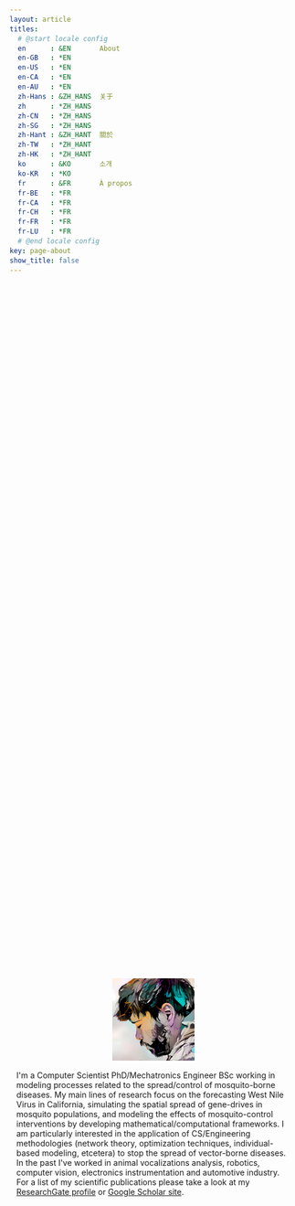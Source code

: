 ```yaml
---
layout: article
titles:
  # @start locale config
  en      : &EN       About
  en-GB   : *EN
  en-US   : *EN
  en-CA   : *EN
  en-AU   : *EN
  zh-Hans : &ZH_HANS  关于
  zh      : *ZH_HANS
  zh-CN   : *ZH_HANS
  zh-SG   : *ZH_HANS
  zh-Hant : &ZH_HANT  關於
  zh-TW   : *ZH_HANT
  zh-HK   : *ZH_HANT
  ko      : &KO       소개
  ko-KR   : *KO
  fr      : &FR       À propos
  fr-BE   : *FR
  fr-CA   : *FR
  fr-CH   : *FR
  fr-FR   : *FR
  fr-LU   : *FR
  # @end locale config
key: page-about
show_title: false
---
```



<style>
  .container {
    position: absolute;
    top: 50%;
    left: 50%;
    -moz-transform: translateX(-50%) translateY(-60%);
    -webkit-transform: translateX(-50%) translateY(-60%);
    transform: translateX(-50%) translateY(-60%);
}
</style>

<div class="container">

  <p style="text-align:center;"><img style="width:30%" src="/media/profile/chipdelmal.jpg" alt="profile picture">

  <!--<br><img  style="width:75%" src="https://ghchart.rshah.org/Chipdelmal" alt="2016rshah's Github chart">--></p>
  <!--<p style="text-align:center;">
    <a href="https://github.com/Chipdelmal/"><img src="https://github-readme-stats.vercel.app/api?username=chipdelmal&count_private=true&show_icons=true&hide=contribs,prs" /></a>
    <a href="https://github-readme-stats.vercel.app/api?username=chipdelmal">
    <img src="https://github-readme-stats.vercel.app/api/top-langs/?username=chipdelmal&hide=mathematica,html,Jupyter Notebook,JavaScript&layout=compact"></a>
  </p>-->

  I'm a Computer Scientist PhD/Mechatronics Engineer BSc working in modeling processes related to the spread/control of mosquito-borne diseases. My main lines of research focus on the forecasting West Nile Virus in California, simulating the spatial spread of gene-drives in mosquito populations, and modeling the effects of mosquito-control interventions by developing mathematical/computational frameworks. I am particularly interested in the application of CS/Engineering methodologies (network theory, optimization techniques, individual-based modeling, etcetera) to stop the spread of vector-borne diseases. In the past I've worked in animal vocalizations analysis, robotics, computer vision, electronics instrumentation and automotive industry.
  For a list of my scientific publications please take a look at my <a href='https://www.researchgate.net/profile/Hector-Sanchez-Castellanos'>ResearchGate profile</a> or <a href='https://scholar.google.com/citations?hl=en&user=OeOYQqEAAAAJ'>Google Scholar site</a>.

  <!-- <p style="text-align:center;">
  <a href='https://github.com/Chipdelmal'><img style="width: 100%" src="http://ghchart.rshah.org/7161ef/Chipdelmal"/></a>
  </p> -->
  <!-- <a class="button button--circle rg-button" href="https://www.researchgate.net/profile/Hector-Sanchez-Castellanos" >
    <img style="width: 100%" src="includes/svg/icon/social/rg.svg"/>
  </a> -->

</div>

